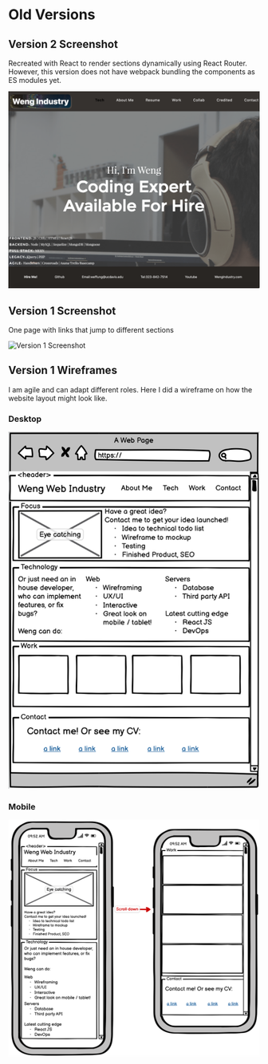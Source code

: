 Old Versions
===


Version 2 Screenshot
---
Recreated with React to render sections dynamically using React Router. However, this version does not have webpack bundling the components as ES modules yet.

![Version 2 Screenshot](README/v2-screenshot-react.png)

Version 1 Screenshot
---
One page with links that jump to different sections

![Version 1 Screenshot](README/v1-screenshot-jump-sections.png)

Version 1 Wireframes
---
I am agile and can adapt different roles. Here I did a wireframe on how the website layout might look like.

### Desktop
![Desktop](README/v1-wireframe-desktop.png)

### Mobile
![Mobile](README/v1-wireframe-mobile.png)
